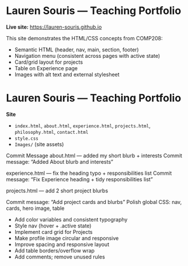 # Lauren Souris — Teaching Portfolio

**Live site:** https://lauren-souris.github.io

This site demonstrates the HTML/CSS concepts from COMP208:
- Semantic HTML (header, nav, main, section, footer)
- Navigation menu (consistent across pages with active state)
- Card/grid layout for projects
- Table on Experience page
- Images with alt text and external stylesheet
# Lauren Souris — Teaching Portfolio

**Site**
- `index.html`, `about.html`, `experience.html`, `projects.html`, `philosophy.html`, `contact.html`
- `style.css`
- `Images/` (site assets)

Commit Message 
about.html — added my short blurb + interests
Commit message: “Added About blurb and interests”

experience.html — fix the heading typo + responsibilities list
Commit message: “Fix Experience heading + tidy responsibilities list”

projects.html — add 2 short project blurbs

Commit message: “Add project cards and blurbs”
Polish global CSS: nav, cards, hero image, table

- Add color variables and consistent typography
- Style nav (hover + .active state)
- Implement card grid for Projects
- Make profile image circular and responsive
- Improve spacing and responsive layout
- Add table borders/overflow wrap
- Add comments; remove unused rules
